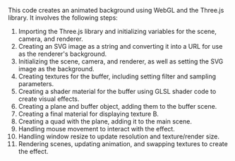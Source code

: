 This code creates an animated background using WebGL and the Three.js library. It involves the following steps:

1. Importing the Three.js library and initializing variables for the scene, camera, and renderer.
2. Creating an SVG image as a string and converting it into a URL for use as the renderer's background.
3. Initializing the scene, camera, and renderer, as well as setting the SVG image as the background.
4. Creating textures for the buffer, including setting filter and sampling parameters.
5. Creating a shader material for the buffer using GLSL shader code to create visual effects.
6. Creating a plane and buffer object, adding them to the buffer scene.
7. Creating a final material for displaying texture B.
8. Creating a quad with the plane, adding it to the main scene.
9. Handling mouse movement to interact with the effect.
10. Handling window resize to update resolution and texture/render size.
11. Rendering scenes, updating animation, and swapping textures to create the effect.
